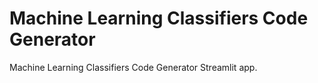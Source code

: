 # Machine Learning Classifiers Code Generator
Machine Learning Classifiers Code Generator Streamlit app.
